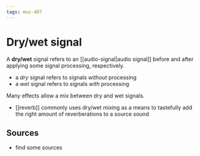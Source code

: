 ```yaml
---
tags: mus-407
---
```


# Dry/wet signal

A **dry/wet** signal refers to an [[audio-signal|audio signal]] before and after applying some signal processing, respectively.

- a _dry_ signal refers to signals _without_ processing
- a _wet_ signal refers to signals _with_ processing

Many effects allow a mix between dry and wet signals.

- [[reverb]] commonly uses dry/wet mixing as a means to tastefully add the right amount of reverberations to a source sound

## Sources

- find some sources
